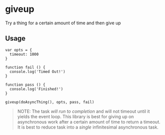 giveup
======

Try a thing for a certain amount of time and then give up

## Usage

```
var opts = {
  timeout: 1000
}

function fail () {
  console.log('Timed Out!')
}

function pass () {
  console.log('Finished!')
}

giveup(doAsyncThing(), opts, pass, fail)
```

> NOTE: The task _will run to completion_ and will not timeout until it yields the event loop. This library is best for giving up on asynchronous work after a certain amount of time to return a timeout. It is best to reduce task into a _single_ infinitesimal asynchronous task.

